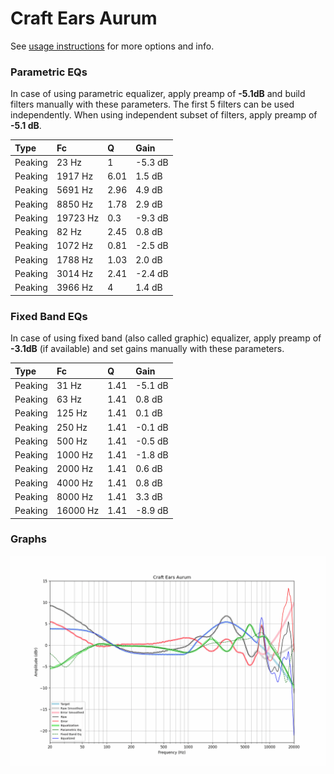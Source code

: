 # Craft Ears Aurum
See [usage instructions](https://github.com/jaakkopasanen/AutoEq#usage) for more options and info.

### Parametric EQs
In case of using parametric equalizer, apply preamp of **-5.1dB** and build filters manually
with these parameters. The first 5 filters can be used independently.
When using independent subset of filters, apply preamp of **-5.1 dB**.

| Type    | Fc       |    Q | Gain    |
|:--------|:---------|:-----|:--------|
| Peaking | 23 Hz    | 1    | -5.3 dB |
| Peaking | 1917 Hz  | 6.01 | 1.5 dB  |
| Peaking | 5691 Hz  | 2.96 | 4.9 dB  |
| Peaking | 8850 Hz  | 1.78 | 2.9 dB  |
| Peaking | 19723 Hz | 0.3  | -9.3 dB |
| Peaking | 82 Hz    | 2.45 | 0.8 dB  |
| Peaking | 1072 Hz  | 0.81 | -2.5 dB |
| Peaking | 1788 Hz  | 1.03 | 2.0 dB  |
| Peaking | 3014 Hz  | 2.41 | -2.4 dB |
| Peaking | 3966 Hz  | 4    | 1.4 dB  |

### Fixed Band EQs
In case of using fixed band (also called graphic) equalizer, apply preamp of **-3.1dB**
(if available) and set gains manually with these parameters.

| Type    | Fc       |    Q | Gain    |
|:--------|:---------|:-----|:--------|
| Peaking | 31 Hz    | 1.41 | -5.1 dB |
| Peaking | 63 Hz    | 1.41 | 0.8 dB  |
| Peaking | 125 Hz   | 1.41 | 0.1 dB  |
| Peaking | 250 Hz   | 1.41 | -0.1 dB |
| Peaking | 500 Hz   | 1.41 | -0.5 dB |
| Peaking | 1000 Hz  | 1.41 | -1.8 dB |
| Peaking | 2000 Hz  | 1.41 | 0.6 dB  |
| Peaking | 4000 Hz  | 1.41 | 0.8 dB  |
| Peaking | 8000 Hz  | 1.41 | 3.3 dB  |
| Peaking | 16000 Hz | 1.41 | -8.9 dB |

### Graphs
![](./Craft%20Ears%20Aurum.png)